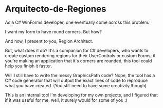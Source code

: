 # Arquitecto-de-Regiones
As a C# WinForms developer, one eventually come across this problem:

I want my form to have round corners. But how?

And now, I present to you, Region Architect.

But, what does it do?
It's a companion for C# developers, who wants to create custom rendering regions for their UserControls or custom Forms; if you're making an application that it's corners are rounded, this tool could help you finish it faster.

Will I still have to write the messy GraphicsPath code?
Nope, the tool has a C# code generator that will output the exact lines of code to reproduce what you have created. (You still need to have some creativity though)

This is an internal tool I'm developing for my own projects, and I figured that if it was useful for me, well, it surely would for some of you :)
